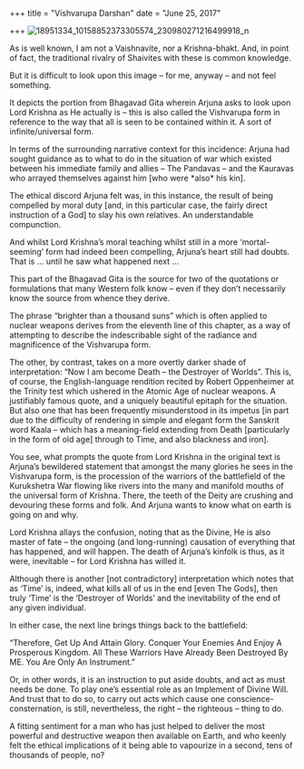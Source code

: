+++
title = "Vishvarupa Darshan"
date = "June 25, 2017"

+++
![18951334_10158852373305574_230980271216499918_n](https://aryaakasha.files.wordpress.com/2017/06/18951334_10158852373305574_230980271216499918_n.jpg?w=676)

As is well known, I am not a Vaishnavite, nor a Krishna-bhakt. And, in
point of fact, the traditional rivalry of Shaivites with these is common
knowledge.

But it is difficult to look upon this image – for me, anyway – and not
feel something.

It depicts the portion from Bhagavad Gita wherein Arjuna asks to look
upon Lord Krishna as He actually is – this is also called the Vishvarupa
form in reference to the way that all is seen to be contained within it.
A sort of infinite/universal form.

In terms of the surrounding narrative context for this incidence: Arjuna
had sought guidance as to what to do in the situation of war which
existed between his immediate family and allies – The Pandavas – and the
Kauravas who arrayed themselves against him \[who were \*also\* his
kin\].

The ethical discord Arjuna felt was, in this instance, the result of
being compelled by moral duty \[and, in this particular case, the fairly
direct instruction of a God\] to slay his own relatives. An
understandable compunction.

And whilst Lord Krishna’s moral teaching whilst still in a more
‘mortal-seeming’ form had indeed been compelling, Arjuna’s heart still
had doubts. That is … until he saw what happened next …

This part of the Bhagavad Gita is the source for two of the quotations
or formulations that many Western folk know – even if they don’t
necessarily know the source from whence they derive.

The phrase “brighter than a thousand suns” which is often applied to
nuclear weapons derives from the eleventh line of this chapter, as a way
of attempting to describe the indescribable sight of the radiance and
magnificence of the Vishvarupa form.

The other, by contrast, takes on a more overtly darker shade of
interpretation: “Now I am become Death – the Destroyer of Worlds”. This
is, of course, the English-language rendition recited by Robert
Oppenheimer at the Trinity test which ushered in the Atomic Age of
nuclear weapons. A justifiably famous quote, and a uniquely beautiful
epitaph for the situation. But also one that has been frequently
misunderstood in its impetus \[in part due to the difficulty of
rendering in simple and elegant form the Sanskrit word Kaala – which has
a meaning-field extending from Death \[particularly in the form of old
age\] through to Time, and also blackness and iron\].

You see, what prompts the quote from Lord Krishna in the original text
is Arjuna’s bewildered statement that amongst the many glories he sees
in the Vishvarupa form, is the procession of the warriors of the
battlefield of the Kurukshetra War flowing like rivers into the many and
manifold mouths of the universal form of Krishna. There, the teeth of
the Deity are crushing and devouring these forms and folk. And Arjuna
wants to know what on earth is going on and why.

Lord Krishna allays the confusion, noting that as the Divine, He is also
master of fate – the ongoing (and long-running) causation of everything
that has happened, and will happen. The death of Arjuna’s kinfolk is
thus, as it were, inevitable – for Lord Krishna has willed it.

Although there is another \[not contradictory\] interpretation which
notes that as ‘Time’ is, indeed, what kills all of us in the end \[even
The Gods\], then truly ‘Time’ is the ‘Destroyer of Worlds’ and the
inevitability of the end of any given individual.

In either case, the next line brings things back to the battlefield:

“Therefore, Get Up And Attain Glory. Conquer Your Enemies And Enjoy A
Prosperous Kingdom. All These Warriors Have Already Been Destroyed By
ME. You Are Only An Instrument.”

Or, in other words, it is an instruction to put aside doubts, and act as
must needs be done. To play one’s essential role as an Implement of
Divine Will. And trust that to do so, to carry out acts which cause one
conscience-consternation, is still, nevertheless, the right – the
righteous – thing to do.

A fitting sentiment for a man who has just helped to deliver the most
powerful and destructive weapon then available on Earth, and who keenly
felt the ethical implications of it being able to vapourize in a second,
tens of thousands of people, no?

